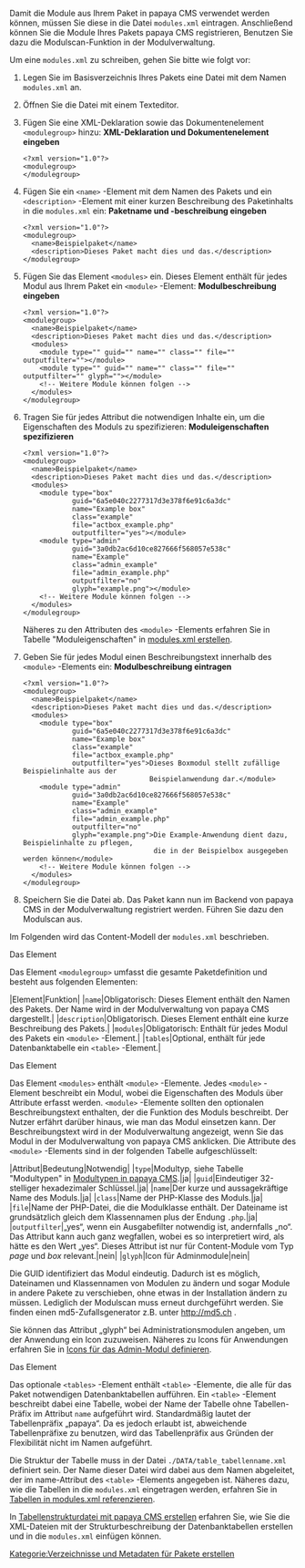 
Damit die Module aus Ihrem Paket in papaya CMS verwendet werden können, müssen Sie diese in die Datei `modules.xml` eintragen. Anschließend können Sie die Module Ihres Pakets papaya CMS registrieren, Benutzen Sie dazu die Modulscan-Funktion in der Modulverwaltung.

Um eine `modules.xml` zu schreiben, gehen Sie bitte wie folgt vor:

1.  Legen Sie im Basisverzeichnis Ihres Pakets eine Datei mit dem Namen `modules.xml` an.
2.  Öffnen Sie die Datei mit einem Texteditor.
3.  Fügen Sie eine XML-Deklaration sowie das Dokumentenelement `<modulegroup>` hinzu: **XML-Deklaration und Dokumentenelement eingeben**
    ~~~~ {.xml}
    <?xml version="1.0"?>
    <modulegroup>
    </modulegroup>
    ~~~~

4.  Fügen Sie ein `<name>` -Element mit dem Namen des Pakets und ein `<description>` -Element mit einer kurzen Beschreibung des Paketinhalts in die `modules.xml` ein: **Paketname und -beschreibung eingeben**
    ~~~~ {.xml}
    <?xml version="1.0"?>
    <modulegroup>
      <name>Beispielpaket</name>
      <description>Dieses Paket macht dies und das.</description>
    </modulegroup>
    ~~~~

5.  Fügen Sie das Element `<modules>` ein. Dieses Element enthält für jedes Modul aus Ihrem Paket ein `<module>` -Element: **Modulbeschreibung eingeben**
    ~~~~ {.xml}
    <?xml version="1.0"?>
    <modulegroup>
      <name>Beispielpaket</name>
      <description>Dieses Paket macht dies und das.</description>
      <modules>
        <module type="" guid="" name="" class="" file="" outputfilter=""></module>
        <module type="" guid="" name="" class="" file="" outputfilter="" glyph=""></module>
        <!-- Weitere Module können folgen -->
      </modules>
    </modulegroup>
    ~~~~

6.  Tragen Sie für jedes Attribut die notwendigen Inhalte ein, um die Eigenschaften des Moduls zu spezifizieren: **Moduleigenschaften spezifizieren**
    ~~~~ {.xml}
    <?xml version="1.0"?>
    <modulegroup>
      <name>Beispielpaket</name>
      <description>Dieses Paket macht dies und das.</description>
      <modules>
        <module type="box"
                guid="6a5e040c2277317d3e378f6e91c6a3dc"
                name="Example box"
                class="example"
                file="actbox_example.php"
                outputfilter="yes"></module>
        <module type="admin"
                guid="3a0db2ac6d10ce827666f568057e538c"
                name="Example"
                class="admin_example"
                file="admin_example.php"
                outputfilter="no"
                glyph="example.png"></module>
        <!-- Weitere Module können folgen -->
      </modules>
    </modulegroup>
    ~~~~

    Näheres zu den Attributen des `<module>` -Elements erfahren Sie in Tabelle "Moduleigenschaften" in [modules.xml erstellen](/modules.xml_erstellen.md).

7.  Geben Sie für jedes Modul einen Beschreibungstext innerhalb des `<module>` -Elements ein: **Modulbeschreibung eintragen**
    ~~~~ {.xml}
    <?xml version="1.0"?>
    <modulegroup>
      <name>Beispielpaket</name>
      <description>Dieses Paket macht dies und das.</description>
      <modules>
        <module type="box"
                guid="6a5e040c2277317d3e378f6e91c6a3dc"
                name="Example box"
                class="example"
                file="actbox_example.php"
                outputfilter="yes">Dieses Boxmodul stellt zufällige Beispielinhalte aus der
                                   Beispielanwendung dar.</module>
        <module type="admin"
                guid="3a0db2ac6d10ce827666f568057e538c"
                name="Example"
                class="admin_example"
                file="admin_example.php"
                outputfilter="no"
                glyph="example.png">Die Example-Anwendung dient dazu, Beispielinhalte zu pflegen,
                                    die in der Beispielbox ausgegeben werden können</module>
        <!-- Weitere Module können folgen -->
      </modules>
    </modulegroup>
    ~~~~

8.  Speichern Sie die Datei ab. Das Paket kann nun im Backend von papaya CMS in der Modulverwaltung registriert werden. Führen Sie dazu den Modulscan aus.

Im Folgenden wird das Content-Modell der `modules.xml` beschrieben.

Das Element <modulegroup>

Das Element `<modulegroup>` umfasst die gesamte Paketdefinition und besteht aus folgenden Elementen:

|Element|Funktion|
|`name`|Obligatorisch: Dieses Element enthält den Namen des Pakets. Der Name wird in der Modulverwaltung von papaya CMS dargestellt.|
|`description`|Obligatorisch. Dieses Element enthält eine kurze Beschreibung des Pakets.|
|`modules`|Obligatorisch: Enthält für jedes Modul des Pakets ein `<module>` -Element.|
|`tables`|Optional, enthält für jede Datenbanktabelle ein `<table>` -Element.|

Das Element <modules>

Das Element `<modules>` enthält `<module>` -Elemente. Jedes `<module>` -Element beschreibt ein Modul, wobei die Eigenschaften des Moduls über Attribute erfasst werden. `<module>` -Elemente sollten den optionalen Beschreibungstext enthalten, der die Funktion des Moduls beschreibt. Der Nutzer erfährt darüber hinaus, wie man das Modul einsetzen kann. Der Beschreibungstext wird in der Modulverwaltung angezeigt, wenn Sie das Modul in der Modulverwaltung von papaya CMS anklicken. Die Attribute des `<module>` -Elements sind in der folgenden Tabelle aufgeschlüsselt:

|Attribut|Bedeutung|Notwendig|
|`type`|Modultyp, siehe Tabelle "Modultypen" in [Modultypen in papaya CMS](/Modultypen_in_papaya_CMS.md).|ja|
|`guid`|Eindeutiger 32-stelliger hexadezimaler Schlüssel.|ja|
|`name`|Der kurze und aussagekräftige Name des Moduls.|ja|
|`class`|Name der PHP-Klasse des Moduls.|ja|
|`file`|Name der PHP-Datei, die die Modulklasse enthält. Der Dateiname ist grundsätzlich gleich dem Klassennamen plus der Endung `.php`.|ja|
|`outputfilter`|„yes“, wenn ein Ausgabefilter notwendig ist, andernfalls „no“. Das Attribut kann auch ganz wegfallen, wobei es so interpretiert wird, als hätte es den Wert „yes“. Dieses Attribut ist nur für Content-Module vom Typ *page* und *box* relevant.|nein|
|`glyph`|Icon für Adminmodule|nein|

Die GUID identifiziert das Modul eindeutig. Dadurch ist es möglich, Dateinamen und Klassennamen von Modulen zu ändern und sogar Module in andere Pakete zu verschieben, ohne etwas in der Installation ändern zu müssen. Lediglich der Modulscan muss erneut durchgeführt werden. Sie finden einen md5-Zufallsgenerator z.B. unter <http://md5.ch> .

Sie können das Attribut „glyph“ bei Administrationsmodulen angeben, um der Anwendung ein Icon zuzuweisen. Näheres zu Icons für Anwendungen erfahren Sie in [Icons für das Admin-Modul definieren](/Icons_für_das_Admin-Modul_definieren.md).

Das Element <tables>

Das optionale `<tables>` -Element enthält `<table>` -Elemente, die alle für das Paket notwendigen Datenbanktabellen aufführen. Ein `<table>` -Element beschreibt dabei eine Tabelle, wobei der Name der Tabelle ohne Tabellen-Präfix im Attribut `name` aufgeführt wird. Standardmäßig lautet der Tabellenpräfix „papaya“. Da es jedoch erlaubt ist, abweichende Tabellenpräfixe zu benutzen, wird das Tabellenpräfix aus Gründen der Flexibilität nicht im Namen aufgeführt.

Die Struktur der Tabelle muss in der Datei `./DATA/table_tabellenname.xml` definiert sein. Der Name dieser Datei wird dabei aus dem Namen abgeleitet, der im name-Attribut des `<table>` -Elements angegeben ist. Näheres dazu, wie die Tabellen in die `modules.xml` eingetragen werden, erfahren Sie in [Tabellen in modules.xml referenzieren](/Tabellen_in_modules.xml_referenzieren.md).

In [Tabellenstrukturdatei mit papaya CMS erstellen](/Tabellenstrukturdatei_mit_papaya_CMS_erstellen.md) erfahren Sie, wie Sie die XML-Dateien mit der Strukturbeschreibung der Datenbanktabellen erstellen und in die `modules.xml` einfügen können.

[Kategorie:Verzeichnisse und Metadaten für Pakete erstellen](export_de/Kategorie:Verzeichnisse_und_Metadaten_für_Pakete_erstellen.md)